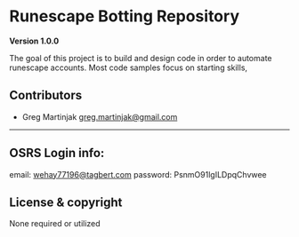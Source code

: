 # Runescape Botting Repository

**Version 1.0.0**

The goal of this project is to build and design code in order to automate runescape accounts.
Most code samples focus on starting skills, 

## Contributors
- Greg Martinjak <greg.martinjak@gmail.com>
---

## OSRS Login info:
email: wehay77196@tagbert.com
password: PsnmO91lgILDpqChvwee

## License & copyright
None required or utilized
